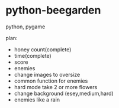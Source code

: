 # python-beegarden
python, pygame

plan:
  - honey count(complete)
  - time(complete)
  - score
  - enemies
  - change images to oversize
  - common function for enemies
  - hard mode take 2 or more flowers
  - change background (esey,medium,hard)
  - enemies like a rain